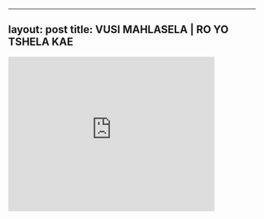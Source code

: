 

---
layout: post
title: VUSI MAHLASELA | RO YO TSHELA KAE
---


<iframe width="420" height="315" src="http://www.youtube.com/embed/8PkEO9FIkKE" frameborder="0" allowfullscreen></iframe>

